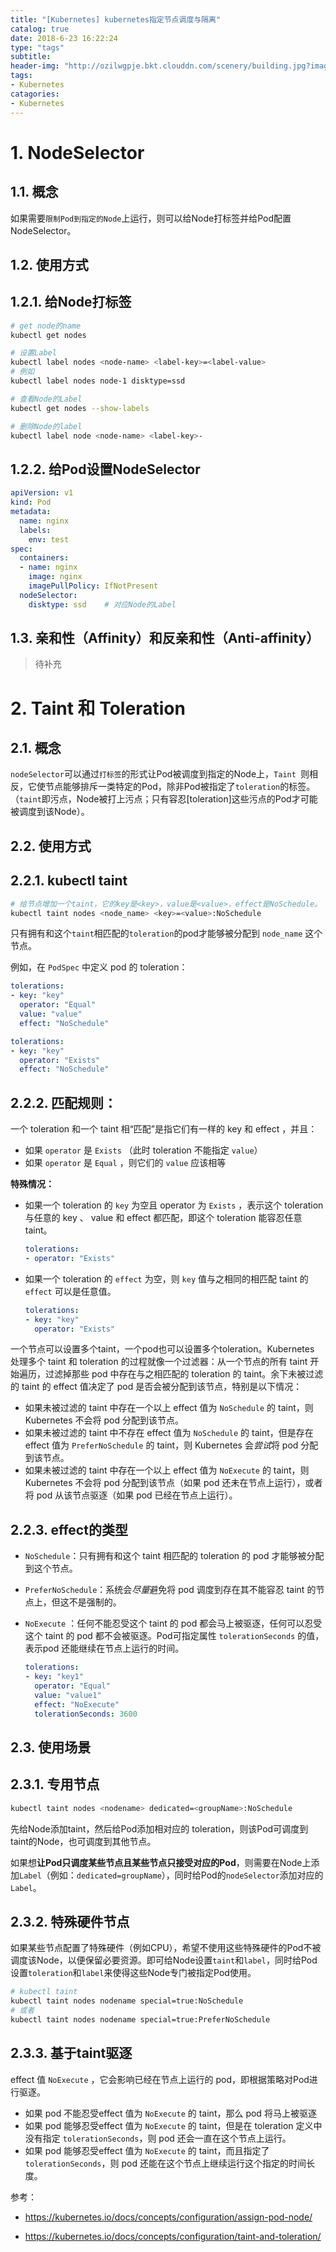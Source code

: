 ```yaml
---
title: "[Kubernetes] kubernetes指定节点调度与隔离"
catalog: true
date: 2018-6-23 16:22:24
type: "tags"
subtitle:
header-img: "http://ozilwgpje.bkt.clouddn.com/scenery/building.jpg?imageslim"
tags:
- Kubernetes
catagories:
- Kubernetes
---
```


# 1. NodeSelector

## 1.1. 概念

如果需要`限制Pod到指定的Node`上运行，则可以给Node打标签并给Pod配置NodeSelector。

## 1.2. 使用方式

## 1.2.1. 给Node打标签

```bash
# get node的name
kubectl get nodes

# 设置Label
kubectl label nodes <node-name> <label-key>=<label-value>
# 例如
kubectl label nodes node-1 disktype=ssd

# 查看Node的Label
kubectl get nodes --show-labels

# 删除Node的label
kubectl label node <node-name> <label-key>-
```

## 1.2.2. 给Pod设置NodeSelector

```yaml
apiVersion: v1
kind: Pod
metadata:
  name: nginx
  labels:
    env: test
spec:
  containers:
  - name: nginx
    image: nginx
    imagePullPolicy: IfNotPresent
  nodeSelector:
    disktype: ssd    # 对应Node的Label
```

## 1.3. 亲和性（Affinity）和反亲和性（Anti-affinity）

> 待补充

# 2. Taint 和 Toleration

## 2.1. 概念

`nodeSelector`可以通过`打标签`的形式让Pod被调度到指定的Node上，`Taint `则相反，它使节点能够排斥一类特定的Pod，除非Pod被指定了`toleration`的标签。（`taint`即污点，Node被打上污点；只有容忍[toleration]这些污点的Pod才可能被调度到该Node）。

## 2.2. 使用方式

## 2.2.1. kubectl taint

```bash
# 给节点增加一个taint，它的key是<key>，value是<value>，effect是NoSchedule。
kubectl taint nodes <node_name> <key>=<value>:NoSchedule
```

只有拥有和这个`taint`相匹配的`toleration`的pod才能够被分配到 `node_name` 这个节点。

例如，在 `PodSpec` 中定义 pod 的 toleration：

```yaml
tolerations:
- key: "key"
  operator: "Equal"
  value: "value"
  effect: "NoSchedule"
```

```yaml
tolerations:
- key: "key"
  operator: "Exists"
  effect: "NoSchedule"
```

## 2.2.2. 匹配规则：

一个 toleration 和一个 taint 相“匹配”是指它们有一样的 key 和 effect ，并且：

- 如果 `operator` 是 `Exists` （此时 toleration 不能指定 `value`）
- 如果 `operator` 是 `Equal` ，则它们的 `value` 应该相等

**特殊情况：**

- 如果一个 toleration 的 `key` 为空且 operator 为 `Exists` ，表示这个 toleration 与任意的 key 、 value 和 effect 都匹配，即这个 toleration 能容忍任意 taint。

  ```yaml
  tolerations:
  - operator: "Exists"
  ```

- 如果一个 toleration 的 `effect` 为空，则 `key` 值与之相同的相匹配 taint 的 `effect` 可以是任意值。

  ```yaml
  tolerations:
  - key: "key"
    operator: "Exists"
  ```

一个节点可以设置多个taint，一个pod也可以设置多个toleration。Kubernetes 处理多个 taint 和 toleration 的过程就像一个过滤器：从一个节点的所有 taint 开始遍历，过滤掉那些 pod 中存在与之相匹配的 toleration 的 taint。余下未被过滤的 taint 的 effect 值决定了 pod 是否会被分配到该节点，特别是以下情况：

- 如果未被过滤的 taint 中存在一个以上 effect 值为 `NoSchedule` 的 taint，则 Kubernetes 不会将 pod 分配到该节点。
- 如果未被过滤的 taint 中不存在 effect 值为 `NoSchedule` 的 taint，但是存在 effect 值为 `PreferNoSchedule` 的 taint，则 Kubernetes 会*尝试*将 pod 分配到该节点。
- 如果未被过滤的 taint 中存在一个以上 effect 值为 `NoExecute` 的 taint，则 Kubernetes 不会将 pod 分配到该节点（如果 pod 还未在节点上运行），或者将 pod 从该节点驱逐（如果 pod 已经在节点上运行）。

## 2.2.3. effect的类型

- `NoSchedule`：只有拥有和这个 taint 相匹配的 toleration 的 pod 才能够被分配到这个节点。

- `PreferNoSchedule`：系统会*尽量*避免将 pod 调度到存在其不能容忍 taint 的节点上，但这不是强制的。

- `NoExecute` ：任何不能忍受这个 taint 的 pod 都会马上被驱逐，任何可以忍受这个 taint 的 pod 都不会被驱逐。Pod可指定属性 `tolerationSeconds` 的值，表示pod 还能继续在节点上运行的时间。

  ```yaml
  tolerations:
  - key: "key1"
    operator: "Equal"
    value: "value1"
    effect: "NoExecute"
    tolerationSeconds: 3600
  ```

## 2.3. 使用场景

## 2.3.1. 专用节点

```bash
kubectl taint nodes <nodename> dedicated=<groupName>:NoSchedule
```

先给Node添加taint，然后给Pod添加相对应的 toleration，则该Pod可调度到taint的Node，也可调度到其他节点。

如果想**让Pod只调度某些节点且某些节点只接受对应的Pod**，则需要在Node上添加`Label`（例如：`dedicated=groupName`），同时给Pod的`nodeSelector`添加对应的`Label`。

## 2.3.2. 特殊硬件节点

如果某些节点配置了特殊硬件（例如CPU），希望不使用这些特殊硬件的Pod不被调度该Node，以便保留必要资源。即可给Node设置`taint`和`label`，同时给Pod设置`toleration`和`label`来使得这些Node专门被指定Pod使用。

```bash
# kubectl taint
kubectl taint nodes nodename special=true:NoSchedule 
# 或者
kubectl taint nodes nodename special=true:PreferNoSchedule
```

## 2.3.3. 基于taint驱逐

effect 值 `NoExecute` ，它会影响已经在节点上运行的 pod，即根据策略对Pod进行驱逐。

- 如果 pod 不能忍受effect 值为 `NoExecute` 的 taint，那么 pod 将马上被驱逐
- 如果 pod 能够忍受effect 值为 `NoExecute` 的 taint，但是在 toleration 定义中没有指定 `tolerationSeconds`，则 pod 还会一直在这个节点上运行。
- 如果 pod 能够忍受effect 值为 `NoExecute` 的 taint，而且指定了 `tolerationSeconds`，则 pod 还能在这个节点上继续运行这个指定的时间长度。



参考：

- https://kubernetes.io/docs/concepts/configuration/assign-pod-node/

- https://kubernetes.io/docs/concepts/configuration/taint-and-toleration/

